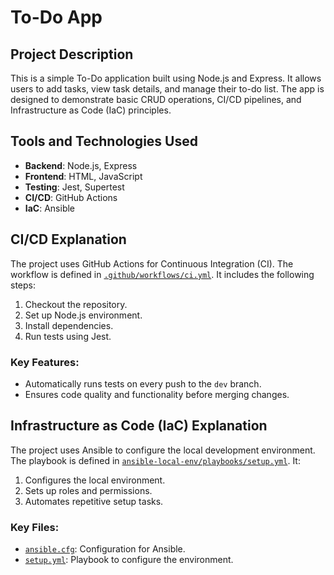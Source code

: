 # To-Do App

## Project Description
This is a simple To-Do application built using Node.js and Express. It allows users to add tasks, view task details, and manage their to-do list. The app is designed to demonstrate basic CRUD operations, CI/CD pipelines, and Infrastructure as Code (IaC) principles.

## Tools and Technologies Used
- **Backend**: Node.js, Express
- **Frontend**: HTML, JavaScript
- **Testing**: Jest, Supertest
- **CI/CD**: GitHub Actions
- **IaC**: Ansible

## CI/CD Explanation
The project uses GitHub Actions for Continuous Integration (CI). The workflow is defined in [`.github/workflows/ci.yml`](.github/workflows/ci.yml). It includes the following steps:
1. Checkout the repository.
2. Set up Node.js environment.
3. Install dependencies.
4. Run tests using Jest.

### Key Features:
- Automatically runs tests on every push to the `dev` branch.
- Ensures code quality and functionality before merging changes.

## Infrastructure as Code (IaC) Explanation
The project uses Ansible to configure the local development environment. The playbook is defined in [`ansible-local-env/playbooks/setup.yml`](ansible-local-env/playbooks/setup.yml). It:
1. Configures the local environment.
2. Sets up roles and permissions.
3. Automates repetitive setup tasks.

### Key Files:
- [`ansible.cfg`](ansible-local-env/ansible.cfg): Configuration for Ansible.
- [`setup.yml`](ansible-local-env/playbooks/setup.yml): Playbook to configure the environment.

